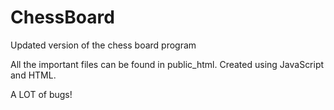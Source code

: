 # ChessBoard

Updated version of the chess board program

All the important files can be found in public_html.
Created using JavaScript and HTML.

A LOT of bugs!
